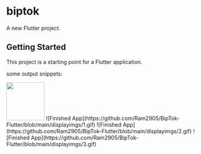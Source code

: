 # biptok

A new Flutter project.

## Getting Started

This project is a starting point for a Flutter application.

some output snippets:

<image src="https://github.com/Ram2905/BipTok-Flutter/blob/main/displayimgs/1.gif" width=100>
![Finished App](https://github.com/Ram2905/BipTok-Flutter/blob/main/displayimgs/1.gif) </n>
![Finished App](https://github.com/Ram2905/BipTok-Flutter/blob/main/displayimgs/2.gif)</n>
![Finished App](https://github.com/Ram2905/BipTok-Flutter/blob/main/displayimgs/3.gif)</n>
